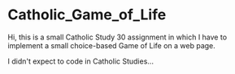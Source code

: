 # Catholic_Game_of_Life

Hi, this is a small Catholic Study 30 assignment in which I have to implement a small choice-based Game of Life on a web page.

I didn't expect to code in Catholic Studies...
